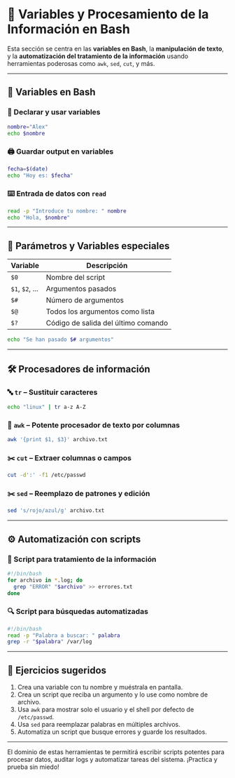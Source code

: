 
# 🔧 Variables y Procesamiento de la Información en Bash

Esta sección se centra en las **variables en Bash**, la **manipulación de texto**, y la **automatización del tratamiento de la información** usando herramientas poderosas como `awk`, `sed`, `cut`, y más.

---

## 📌 Variables en Bash

### 📍 Declarar y usar variables
```bash
nombre="Alex"
echo $nombre
```

### 🖨️ Guardar output en variables
```bash
fecha=$(date)
echo "Hoy es: $fecha"
```

### ⌨️ Entrada de datos con `read`
```bash
read -p "Introduce tu nombre: " nombre
echo "Hola, $nombre"
```

---

## 🧮 Parámetros y Variables especiales

| Variable | Descripción |
|----------|-------------|
| `$0`     | Nombre del script |
| `$1`, `$2`, ... | Argumentos pasados |
| `$#`     | Número de argumentos |
| `$@`     | Todos los argumentos como lista |
| `$?`     | Código de salida del último comando |

```bash
echo "Se han pasado $# argumentos"
```

---

## 🛠️ Procesadores de información

### 🔤 `tr` – Sustituir caracteres
```bash
echo "linux" | tr a-z A-Z
```

### 🧮 `awk` – Potente procesador de texto por columnas
```bash
awk '{print $1, $3}' archivo.txt
```

### ✂️ `cut` – Extraer columnas o campos
```bash
cut -d':' -f1 /etc/passwd
```

### ✂️ `sed` – Reemplazo de patrones y edición
```bash
sed 's/rojo/azul/g' archivo.txt
```

---

## ⚙️ Automatización con scripts

### 🔁 Script para tratamiento de la información
```bash
#!/bin/bash
for archivo in *.log; do
  grep "ERROR" "$archivo" >> errores.txt
done
```

### 🔍 Script para búsquedas automatizadas
```bash
#!/bin/bash
read -p "Palabra a buscar: " palabra
grep -r "$palabra" /var/log
```

---

## 🧪 Ejercicios sugeridos

1. Crea una variable con tu nombre y muéstrala en pantalla.
2. Crea un script que reciba un argumento y lo use como nombre de archivo.
3. Usa `awk` para mostrar solo el usuario y el shell por defecto de `/etc/passwd`.
4. Usa `sed` para reemplazar palabras en múltiples archivos.
5. Automatiza un script que busque errores y guarde los resultados.

---

El dominio de estas herramientas te permitirá escribir scripts potentes para procesar datos, auditar logs y automatizar tareas del sistema. ¡Practica y prueba sin miedo!

